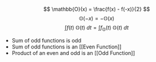 $$
\mathbb{O}(x) = \frac{f(x) - f(-x)}{2}
$$
$$
\mathbb{O}(-x) = -\mathbb{O}(x)
$$
$$
\int f(t)\ \mathbb{O}(t)\ dt = \int f_{\mathbb{O}}(t)\ \mathbb{O}(t)\ dt
$$
* Sum of odd functions is odd
* Sum of odd functions is an [[Even Function]]
* Product of an even and odd is an [[Odd Function]]